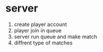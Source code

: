 # server
1. create player account
2. player join in queue
3. server run queue and make match
4. diffrent type of matches 